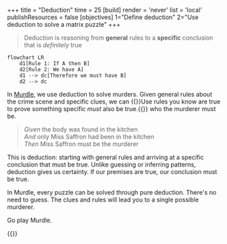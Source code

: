 +++
title = "Deduction"
time = 25
[build]
  render = 'never'
  list = 'local'
  publishResources = false
[objectives]
    1="Define deduction"
    2="Use deduction to solve a matrix puzzle"
+++

> Deduction is reasoning from **general** rules to a **specific** conclusion that is _definitely_ true

```mermaid
flowchart LR
    d1[Rule 1: If A then B]
    d2[Rule 2: We have A]
    d1 --> dc[Therefore we must have B]
    d2 --> dc
```

In [Murdle](https://murdle.com/), we use deduction to solve murders. Given general rules about the crime scene and specific clues, we can {{<tooltip title="deduce">}}Use rules you know are true to prove something specific _must_ also be true.{{</tooltip>}} who the murderer must be.

> _Given_ the body was found in the kitchen  
> _And_ only Miss Saffron had been in the kitchen  
> _Then_ Miss Saffron must be the murderer

This is deduction: starting with general rules and arriving at a specific conclusion that must be true. Unlike guessing or inferring patterns, deduction gives us certainty. If our premises are true, our conclusion must be true.

In Murdle, every puzzle can be solved through pure deduction. There's no need to guess. The clues and rules will lead you to a single possible murderer.

Go play Murdle.

{{<blocklink
  src="https://murdle.com/"
  name="Murdle"
  caption="A deductive logic puzzle game"
  time="5" >}}
